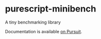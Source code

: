 # purescript-minibench

A tiny benchmarking library

Documentation is available [on Pursuit](https://pursuit.purescript.org/packages/purescript-minibench).
